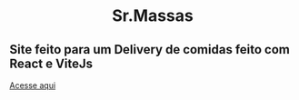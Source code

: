 <h1 align="center"> Sr.Massas

## Site feito para um Delivery de comidas feito com React e ViteJs

<a href="https://plotzzzky.github.io/Sr.Massas/">  Acesse aqui
